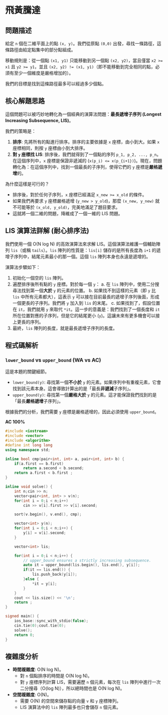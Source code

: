 # 飛黃騰達

## 問題描述
給定 `n` 個在二維平面上的點 `(x, y)`。我們從原點 `(0,0)` 出發，尋找一條路徑，這條路徑由給定點集中的部分點組成。

移動規則是：從一個點 `(x1, y1)` 只能移動到另一個點 `(x2, y2)`，當且僅當 `x2 >= x1` 且 `y2 >= y1`，並且 `(x2, y2) != (x1, y1)`（即不能移動到完全相同的點，必須有至少一個維度是嚴格增加的）。

我們的目標是找到這條路徑最多可以經過多少個點。

## 核心解題思路
這個問題可以被巧妙地轉化為一個經典的演算法問題：**最長遞增子序列 (Longest Increasing Subsequence, LIS)**。

我們的策略是：
1.  **排序**: 先將所有的點進行排序。排序的主要依據是 `x` 座標，由小到大。如果 `x` 座標相同，則按 `y` 座標由小到大排序。
2.  **對 `y` 座標找 LIS**: 排序後，我們就得到了一個點的序列 `p_1, p_2, ..., p_n`。在這個序列中，`x` 座標是保證非遞減的 (`x(p_i) <= x(p_{i+1})`)。現在，問題轉化為：在這個序列中，找到一個最長的子序列，使得它們的 `y` 座標是**嚴格遞增**的。

為什麼這樣是可行的？
*   排序後，對於任何子序列，`x` 座標已經滿足 `x_new >= x_old` 的條件。
*   如果我們再要求 `y` 座標嚴格遞增 (`y_new > y_old`)，那麼 `(x_new, y_new)` 就不可能等於 `(x_old, y_old)`，完美地滿足了題目要求。
*   這就將一個二維的問題，降維成了一個一維的 LIS 問題。

## LIS 演算法詳解 (耐心排序法)
我們使用一個 O(N log N) 的高效演算法來求解 LIS。這個演算法維護一個輔助陣列 `lis`（或稱 `tails`）。`lis` 陣列的性質是：`lis[i]` 儲存的是所有長度為 `i+1` 的遞增子序列中，結尾元素最小的那一個。這個 `lis` 陣列本身也永遠是遞增的。

演算法步驟如下：
1.  初始化一個空的 `lis` 陣列。
2.  遍歷排序後所有點的 `y` 座標。對於每一個 `y`：
    a.  在 `lis` 陣列中，使用二分搜尋法找到第一個**大於** `y` 的元素的位置。
    b.  如果找不到這樣的元素（即 `y` 比 `lis` 中所有元素都大），這表示 `y` 可以接在目前最長的遞增子序列後面，形成一個更長的子序列。我們將 `y` 加入到 `lis` 的末尾。
    c.  如果找到了，假設位置在 `it`，我們就用 `y` 來取代 `*it`。這一步的意義是：我們找到了一個長度和 `it` 所在位置對應的子序列，但是它的結尾更小 (`y`)。這讓未來有更多機會可以接上更長的序列。
3.  最終，`lis` 陣列的長度，就是最長遞增子序列的長度。

## 程式碼解析

### `lower_bound` vs `upper_bound` (WA vs AC)
這是本題的關鍵細節。
*   `lower_bound(y)`: 尋找第一個**不小於** `y` 的元素。如果序列中有重複元素，它會找到該元素本身。這會導致計算出的是「最長**非遞減**子序列」。
*   `upper_bound(y)`: 尋找第一個**嚴格大於** `y` 的元素。這才能保證我們找到的是「最長**嚴格遞增**子序列」。

根據我們的分析，我們需要 `y` 座標是嚴格遞增的，因此必須使用 `upper_bound`。

**AC 100%**
```cpp
#include <iostream>
#include <vector>
#include <algorithm>
#define int long long
using namespace std;

inline bool cmp(pair<int, int> a, pair<int, int> b) {
    if(a.first == b.first)
        return a.second < b.second;
    return a.first < b.first ;
}

inline void solve() {
    int n;cin >> n;
    vector<pair<int, int> > v(n);
    for(int i = 0;i < n;i++)
        cin >> v[i].first >> v[i].second;

    sort(v.begin(), v.end(), cmp);

    vector<int> y(n);
    for(int i = 0;i < n;i++) {
        y[i] = v[i].second;
    }

    vector<int> lis;

    for(int i = 0;i < n;i++) {
        // upper_bound ensures a strictly increasing subsequence.
        auto it = upper_bound(lis.begin(), lis.end(), y[i]);
        if(it == lis.end()) {
            lis.push_back(y[i]);
        }else {
            *it = y[i];
        }
    }
    cout << lis.size() << '\n';
    return ;
}

signed main() {
    ios_base::sync_with_stdio(false);
    cin.tie(0);cout.tie(0);
    solve();
    return 0;
}
```

## 複雜度分析
*   **時間複雜度**: O(N log N)。
    *   對 `n` 個點排序的時間是 O(N log N)。
    *   對 `y` 座標序列計算 LIS，需要遍歷 `n` 個元素，每次在 `lis` 陣列中進行一次二分搜尋（O(log N)），所以總時間也是 O(N log N)。
*   **空間複雜度**: O(N)。
    *   需要 O(N) 的空間來儲存點的向量 `v` 和 `y` 座標陣列。
    *   LIS 演算法中的 `lis` 陣列最多也只會儲存 `n` 個元素。